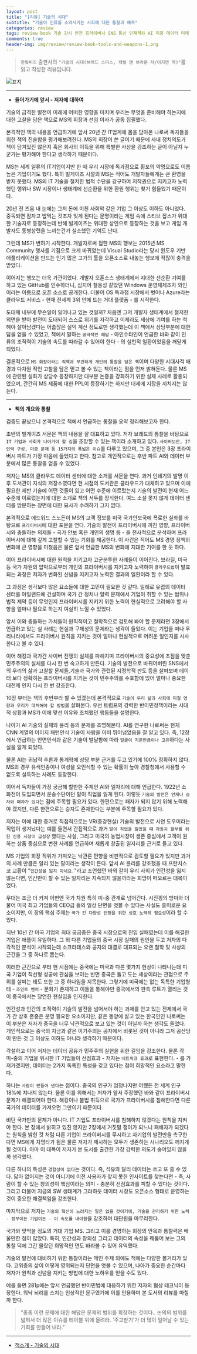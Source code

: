 ```yaml
---  
layout: post  
title: "[리뷰] 기술의 시대"  
subtitle: "기술이 인류를 소외시키는 사회에 대한 통찰과 예측"  
categories: review  
tags: review book 기술 감시 안전 프라이버시 SNS 통신 인재격차 AI 미중 데이터 미래    
comments: true  
header-img: img/review/review-book-tools-and-weapons-1.png
---  
```

  
> `한빛비즈` 출판사의 `"기술의 시대(브래드 스미스, 캐럴 앤 브라운 저/이지연 역)"`를 읽고 작성한 리뷰입니다.  

![표지](https://theorydb.github.io/assets/img/review/review-book-tools-and-weapons-1.png)  

---

* __들어가기에 앞서 - 저자에 대하여__  

기술의 급격한 발전이 미래에 어떠한 영향을 미치며 우리는 무엇을 준비해야 하는지에 대한 고찰을 담은 책으로 MS의 회장과 선임 이사가 공동 집필했다. 

본격적인 책의 내용을 언급하기에 앞서 20년 간 IT업계에 몸을 담아온 나로써 독자들을 위한 책의 진솔함을 평가해보려한다. MS의 회장이 쓴 글이기 때문에 사내 정치의도가 책이 담겨있진 않은지 혹은 회사의 이득을 위해 특별한 사상을 강조하는 글이 아닐지 누군가는 평가해야 한다고 생각하기 때문이다.

MS는 세계 일류의 IT기업이지만 한 때 우리 시장에 독과점으로 횡포의 악명으로도 이름 높은 기업이기도 했다. 특히 빌게이츠 시절의 MS는 적어도 개발자들에게는 큰 환영을 받지 못했다. MS의 IT 기술을 철저한 법적 수단을 강구하여 저작권으로 지키고자 노력했던 행위나 SW 시장이나 생태계에 선순환을 위한 환원 행위는 찾기 힘들었기 때문이다.

20년 전 즈음 내 눈에는 그저 돈에 미친 사회악 같은 기업 그 이상도 이하도 아니었다. 중독되면 잠자고 밥먹는 것조차 잊게 된다는 문명이라는 게임 속에 스티브 잡스가 위대한 기술자로 등장하는데 반해 빌게이츠는 위대한 상인으로 등장하는 것을 보고 게임 개발자도 동병상련을 느끼는건가 실소했던 기억도 난다. 

그런데 MS가 변하기 시작한다. 개발자로써 접한 MS의 행보는 2015년 MS Community 행사를 기점으로 크게 바뀌었는데 Visual Studio라는 당시 윈도우 기반 애플리케이션을 만드는 인기 많은 고가의 툴을  오픈소스로 내놓는 행보에 적잖이 충격을 받았다. 

이어지는 행보는 더욱 가관이었다. 개발자 오픈소스 생태계에서 지대한 선순환 기여를 하고 있는 GitHub를 인수하더니, 심지어 철옹성 같았던 Windows 운영체제조차 와인이라는 이름으로 오픈 소스로 공개한다. 더불어 OS 독과점 시장에서 벗어나 Azure라는 클라우드 서비스 - 현재 전세계 3위 안에 드는 거대 플랫폼 - 를 시작한다.

도대체 내부에 무슨일이 일어나고 있는 것일까? 처음엔 그저 개발자 생태계에서 철저한 외면을 받아 발전이 도태되어 스스로 위기를 자각하고 이제라도 세상에 기여를 하는 척 해야 살아남겠다는 어줍잖은 실익 계산 정도로만 생각했는데 이 책에서 상당부분에 대한 답을 얻을 수 있었고, 책에서 말하는 `궁극적인 해답` - 아인슈타인이 언급한 바와 같이 인류의 조직력이 기술의 속도를 따라갈 수 있어야 한다 - 의 실천적 일환이었음을 깨닫게 되었다. 

결론적으로 `MS 회장이라는 직책과 무관하게 개인의 통찰을 담은 책`이며 다양한 시대사적 배경과 다차원 적인 고찰을 담은 믿고 볼 수 있는 책이라는 점을 먼저 밝혀둔다. 물론 MS에 관련된 실화가 상당수 등장하지만 대부분 논증을 강화하기 위한 실제 사례로 활용되었으며, 간간히 MS 제품에 대한 PPL이 등장하기는 하지만 대세에 지장을 끼치지는 않는다. 

---

* __책의 개요와 통찰__  

검증도 끝났으니 본격적으로 책에서 언급하는 통찰을 요약 정리해보고자 한다. 

초반의 빌게이츠 서문은 책의 내용을 잘 대표하고 있다. 저자 브래드의 통찰을 바탕으로 `IT 기업과 사회가 나아가야 할 길`을 조망할 수 있는 책이라 소개하고 있다. `사이버보안, IT 인력 구성, 미중 문제 등 15가지의 폭넓은 이슈`를 다루고 있으며, 그 중 본인은 3장 프라이버시 파트가 가장 마음에 들었다고 한다. 참고로 개인적으로는 후반 파트 AI와 데이터 부분에서 많은 통찰을 얻을 수 있었다. 

저자는 MS의 클라우드 데이터 센터에 대한 소개를 서문을 연다. 과거 인쇄기의 발명 이후 도서관이 지식의 저장소였다면 현 시점의 도서관은 클라우드가 대체하고 있으며 이에 필요한 제반 기술에 어떤 것들이 있고 어떤 수준에 이르렀는지 기술의 발전이 현재 어느 수준에 이르렀는지에 대한 소개로 책의 서두를 장식한다. 여느 소설 못지 않게 데이터 센터를 방문하는 장면에 대한 묘사가 수려하기 그지 없다.

본격적으로 에드워드 스노든이 MS의 고객 정보를 미국 국가안보국에 폭로한 실화를 바탕으로 `프라이버시`에 대한 포문을 연다. 기술의 발전이 프라이버시에 끼친 영향, 프라이버시와 충돌하는 의제들 - 국가 안보 혹은 개인의 생명 등 - 을 전사적으로 분석하며 프라이버시에 대해 깊게 고찰할 수 있는 기회를 제공한다. 이 사건은 적어도 MS 경영 정책의 변화에 큰 영향을 미쳤음은 물론 앞서 언급한 MS의 변화에 지대한 기여를 한 듯 하다. 

이어 프라이버시에 대한 원칙을 지키고자 고군분투한 사례들이 이어진다. 브라질, 미국 등 국가 차원의 압박으로부터 개인의 프라이버시를 지키고자 노력하여 `클라우드법`이 발효되는 과정은 저자가 변화된 신념을 지키고자 노력한 결과의 일환이라 할 수 있다. 

그 과정은 생각보다 많은 요소들에 대한 고민이 필요한 것 같다. 일례로 유럽의 데이터 센터를 아일랜드에 건설하며 국가 간 정치나 알력 문제에서 기업이 취할 수 있는 범위나 법적 제약 등이 무엇인지 프라이버시를 지키기 위한 노력이 현실적으로 고려해야 할 사항을 얼마나 필요로 하는지 여실히 느낄 수 있었다. 

앞서 이와 충돌하는 가치들이 원칙적이고 철학적으로 검토해 봐야 할 문제라면 3장에서 언급하고 있는 실 사례는 현실과 구체성의 문제라는 생각이 들었다. 이는 기업을 떠나 우리나라에서도 프라이버시 원칙을 지키는 것이 얼마나 현실적으로 어려운 일인지를 시사한다고 볼 수 있다.

이어 해킹과 국가간 사이버 전쟁의 실체를 파헤치며 프라이버시의 중요성에 초점을 맞춘 민주주의의 실체를 다시 한 번 숙고하게 만든다. 기술의 발전으로 바뀌어버린 SNS에서의 우리의 삶과 고찰할 문제들,기술과 국가와 관련된 지정학적 판도 등을 살펴보며 데이터 보다 정확히는 프라이버시를 지키는 것이 민주주의를 수호함에 있어 얼마나 중요한 대전제 인지 다시 한 번 강조한다.

10장 부터는 책의 후반부라 할 수 있겠는데 본격적으로 `기술이 우리 삶과 사회에 미칠 영향과 우리가 대처해야 할 방법`을 살펴본다. 우선 트럼프의 강력한 반이민정책이라는 시대적 상황과 MS가 이에 맞선 이유와 조치했던 행동들을 설명한다. 

나아가 AI 기술의 실체와 윤리 등의 문제를 조명해본다. AI를 연구한 나로써는 현재 CNN 계열의 이미지 패턴인식 기술이 사람을 이미 뛰어넘었음을 잘 알고 있다. 즉, 12장에서 언급하는 안면인식과 같은 기술이 발달함에 따라 `얼굴이 지문만큼이나 고유`하다는 사실을 알게 되었다. 

물론 AI는 귀납적 추론과 통계학에 상당 부분 근거를 두고 있기에 100% 정확하지 않다. MS의 경우 유색인종이나 여성을 오인식할 수 있는 확률이 높아 경찰청에서 사용할 수 없도록 설득하는 사례도 등장한다. 

이어서 독자들이 가장 궁금해 할만한 주제인 AI와 일자리에 대해 언급한다. 1922년 소화전이 도입되면서 운송수단이던 말이 직업을 잃게 된다. 이렇듯 `기술의 발전은 언제나 승자와 패자가 있다`는 점에 주목할 필요가 있다. 한편으로는 패자가 되지 않기 위해 노력해야 겠지만, 다른 한편으로는 승자도 존재한다는 부분에 주목할 필요가 있다.

저자는 이에 대한 증거로 직접적으로는 VR(증강현실) 기술의 발전으로 시연 도우미라는 직업이 생겨났다는 예를 들면서 간접적으로 과거 `말이 직업을 잃었을 때 자동차 할부를 위한 신용 시장이 급성장` 했다는 사실, 그리고 미국의 농업시장이 생존 중심에서 고객이 원하는 상품 중심으로 변한 사례를 언급하며 새롭게 창출된 일자리를 근거로 들고 있다. 

MS 기업의 회장 직위가 가져오는 낙관론 편향을 비판적으로 검토할 필요가 있지만 과거의 사례 만큼은 일리 있는 말이라는 생각이 든다. 앞서 AI 윤리를 강조했을 때 프란치스코 교황이 "`인간성을 잃지 마세요.`"라고 조언했던 바와 같이 우리 사회가 인간성을 잃지 않는다면, 인간만이 할 수 있는 일자리는 지속되지 않을까라는 희망이 떠오르는 대목이었다.

무대는 조금 더 커져 이번엔 국가 차원 특히 미-중 관계로 넘어간다. 시진핑의 방미와 더불어 미국 최고 기업들의 CEO급 들의 일상 단면을 엿볼 수 있다는 사실도 흥미로운 요소이지만, 이 장의 핵심 주제는 `국가 간 다양성 인정을 위한 상호 노력의 필요성`이라 할 수 있다. 

지난 10년 간 미국 기업의 최대 궁금증은 중국 시장으로의 진입 실패였는데 이를 해결한 기업은 애플이 유일하다. 그 외 다른 기업들의 중국 시장 실패의 원인을 두고 저자의 다각적인 분석이 시작되는데 소크라테스와 공자의 대결로 대표되는 오랜 철학 및 사상의 근간을 그 중 하나로 뽑는다.

이러한 근간으로 부터 현 시점에는 중국에는 미국과 다른 몇가지 현상이 나타나는데 미국 기업이 직선형 성공에 관심을 보이는 반면 중국은 돌고 도는 세상이라는 관점으로 주위를 살피는 태도 또한 그 중 하나임을 지목한다. 그렇기에 미국에는 없는 독특한 기업형태 - `조인트 벤처` - 문화가 존재하고 이들을 통해야만 중국에서의 판촉 루트가 열리는 것이 중국에서는 당연한 현실임을 인지한다. 

인간성과 인간의 조직력이 기술의 발전을 넘어서야 하는 과제를 안고 있는 전제에서 국가 간 상호 존중은 분명 필요한 요소이지만, 같은 동양에 살고 있는 한국인인 나로써는 이 부분은 저자가 중국을 너무 낙관적으로 보고 있는 것이 아닐까 하는 생각도 들었다. 개인적으로는 중국의 지금과 같은 이기주의는 공자에서 비롯된 것이 아니라 그저 공산당이 만든 것 그 이상도 이하도 아니라 생각하기 때문이다. 

각설하고 이어 저자는 데이터 공유가 민주주의 실현을 위한 길임을 강조한다. 물론 각 미-중의 기업을 위시한 IT 기업들이 선점효과 - 저자는 `네트워크 효과`로 표현한다. - 를 가져가겠지만, 데이터는 2가지 독특한 특성을 갖고 있다는 점이 희망적인 요소라고 말한다. 

하나는 `사람이 만들어 낸다`는 점이다. 중국의 인구가 엄청나지만 어쨌든 전 세계 인구 18%에 지나지 않는다. 물론 이를 위해서는 저자가 앞서 주장했던 바와 같이 프라이버시 문제가 해결되어야 한다. 해킹이나 불법 취득으로 국가가 프라이버시를 침해한다면 다른 국가의 데이터를 가져오면 그만이기 때문이다. 

비단 국가만의 문제가 아니다. IT 기업도 프라이버시를 침해하지 않겠다는 원칙을 지켜야 한다. 본 장에서 밝히고 있진 않지만 2장에서 거짓말 쟁이가 되느니 패배자가 되겠다는 원칙을 밝힌 것 처럼 다른 기업이 프라이버시를 무시하고 자기업의 발전만을 촉구한다면 MS에게 치명타가 됨은 물론 저자가 제시하는 모두가 생존하는 시나리오도 깨지게 될 것이다. 아마 이 대목이 저자가 본 도서를 출간한 가장 강력한 의도가 숨어있지 않을까 생각했다.

다른 하나의 특성은 `경합성이 없다`는 것이다. 즉, 석유와 달리 데이터는 쓰고 또 쓸 수 있다. 닳아 없어지는 것이 아니기에 이전 사용자가 찾지 못한 인사이트를 찾는다면 - 즉, 사람이 할 수 있는 창의성이 핵심이라는 의미 - 충분히 선점효과를 피할 수 있다는 것이다. 그리고 더불어 지금의 SW 생태계가 그러하듯 데이터 시장도 오픈소스 형태로 운영하는 것이 중요한 해결책임을 강조한다. 

마지막으로 저자는 `기술의 혁신이 느려지는 일은 없을 것이기에, 기술을 관리하기 위한 노력 - 정부이든 기업이든 - 이 속도를 내야함`을 강조하며 대단원을 마무리한다.

국가와 맞먹을 정도의 거대 기업 MS. 그리고 이를 경영하는 회장의 안목과 통찰력은 배울만한 점이 많았다. 특히, 인간성과 창의성 그리고 데이터의 속성을 꿰뚫어 보는 그의 통찰 덕에 그간 몰랐던 희망적인 면도 바라볼 수 있어 유익했다.

기술의 발전에 대비하기 위한 통찰이라는 메인 주제 외에도 책에는 다양한 볼거리가 있다. 고위층의 삶이 어떻게 영위되는지 단면을 엿볼 수 있으며, 나아가 중요한 순간마다 저자가 원칙과 신념을 지키는 방법에 대한 노하우를 얻을 수도 있다. 

예를 들면 281p에는 앞서 언급했던 반이민법에 대응하기 위한 저자의 협상 테크닉이 등장한다. 워낙 뇌리를 스치는 인상적인 문구였기에 이를 인용하며 본 도서의 리뷰를 마칠까 한다.

> "종종 이런 문제에 대한 해답은 문제의 범위를 확장하는 것이다.. 논의의 범위를 넓혀서 더 많은 이슈를 테이블 위에 올려라. '주고받기'가 더 많이 일어날 수 있는 기회를 만들어 내라."

---

* [책소개 - 기술의 시대](http://www.yes24.com/Product/Goods/97933377)


